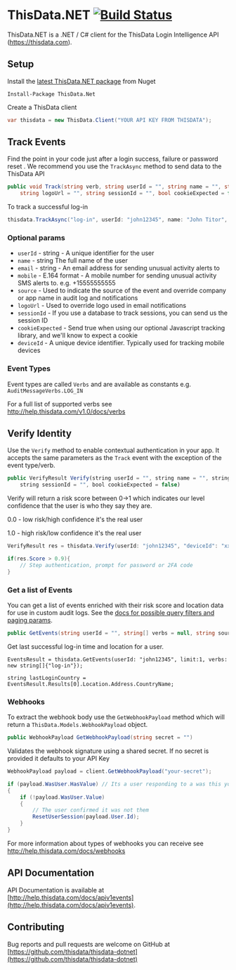 ThisData.NET [![Build Status](https://travis-ci.org/thisdata/thisdata-dotnet.png?branch=master)](https://travis-ci.org/thisdata/thisdata-dotnet)
=============

ThisData.NET is a .NET / C# client for the ThisData Login Intelligence API (https://thisdata.com).

## Setup
Install the [latest ThisData.NET package](https://www.nuget.org/packages/ThisData.NET) from Nuget
```
Install-Package ThisData.Net
```

Create a ThisData client
```csharp
var thisdata = new ThisData.Client("YOUR API KEY FROM THISDATA");
```

## Track Events
Find the point in your code just after a login success, failure or password reset .
We recommend you use the `TrackAsync` method to send data to the ThisData API 

```csharp
public void Track(string verb, string userId = "", string name = "", string email = "", string mobile = "", string source = "", 
	string logoUrl = "", string sessionId = "", bool cookieExpected = false, string deviceId = "")
```

To track a successful log-in
```csharp
thisdata.TrackAsync("log-in", userId: "john12345", name: "John Titor", email: "john+titor@thisdata.com");
```

### Optional params
* `userId` - string - A unique identifier for the user
* `name` - string The full name of the user
* `email` - string - An email address for sending unusual activity alerts to
* `mobile` - E.164 format - A mobile number for sending unusual activity SMS alerts to. e.g. +15555555555
* `source` - Used to indicate the source of the event and override company or app name in audit log and notifications
* `logoUrl` - Used to override logo used in email notifications
* `sessionId` - If you use a database to track sessions, you can send us the session ID
* `cookieExpected` - Send true when using our optional Javascript tracking library, and we'll know to expect a cookie
* `deviceId` - A unique device identifier. Typically used for tracking mobile devices

### Event Types
Event types are called `Verbs` and are available as constants e.g. `AuditMessageVerbs.LOG_IN`

For a full list of supported verbs see http://help.thisdata.com/v1.0/docs/verbs


## Verify Identity
Use the `Verify` method to enable contextual authentication in your app. It accepts the same parameters as the `Track` event with the exception of the event type/verb.

```js
public VerifyResult Verify(string userId = "", string name = "", string email = "", string mobile = "", string source = "", 
	string sessionId = "", bool cookieExpected = false)
```

Verify will return a risk score between 0->1 which indicates our level confidence that the user is who they say they are.


0.0 - low risk/high confidence it's the real user

1.0 - high risk/low confidence it's the real user


```csharp
VerifyResult res = thisdata.Verify(userId: "john12345", "deviceId": "xxx-xxx-xxx");

if(res.Score > 0.9){
	// Step authentication, prompt for password or 2FA code
}
```

### Get a list of Events
You can get a list of events enriched with their risk score and location data for use in custom audit logs. 
See the [docs for possible query filters and paging params](http://help.thisdata.com/docs/v1getevents).

```csharp
public GetEvents(string userId = "", string[] verbs = null, string source = "", int limit = 50, int offset = 0, DateTime? after = null, DateTime? before = null);
```

Get last successful log-in time and location for a user.

```
EventsResult = thisdata.GetEvents(userId: "john12345", limit:1, verbs: new string[]{"log-in"});

string lastLoginCountry = EventsResult.Results[0].Location.Address.CountryName;
```


### Webhooks
To extract the webhook body use the `GetWebhookPayload` method which will return a `ThisData.Models.WebhookPayload` object.

```csharp
public WebhookPayload GetWebhookPayload(string secret = "") 
```

Validates the webhook signature using a shared secret. If no secret is provided it defaults to your API Key
```csharp
WebhookPayload payload = client.GetWebhookPayload("your-secret");

if (payload.WasUser.HasValue) // Its a user responding to a was this you notification
{
    if (!payload.WasUser.Value)
    {
        // The user confirmed it was not them
        ResetUserSession(payload.User.Id);
    }
}
```

For more information about types of webhooks you can receive see http://help.thisdata.com/docs/webhooks


## API Documentation
API Documentation is available at [http://help.thisdata.com/docs/apiv1events](http://help.thisdata.com/docs/apiv1events).

## Contributing
Bug reports and pull requests are welcome on GitHub at [https://github.com/thisdata/thisdata-dotnet](https://github.com/thisdata/thisdata-dotnet)